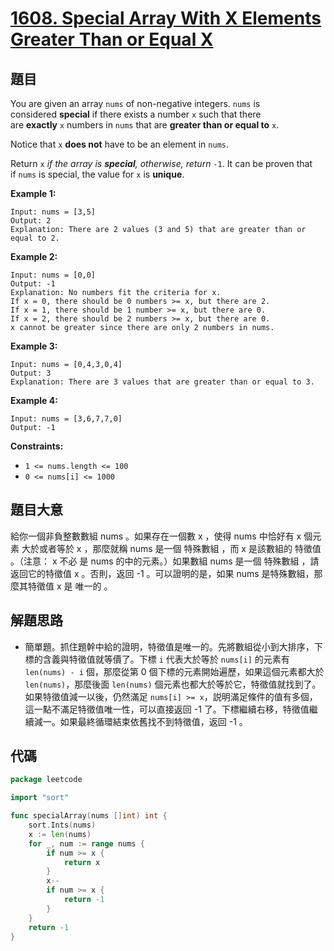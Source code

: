 # [1608. Special Array With X Elements Greater Than or Equal X](https://leetcode.com/problems/special-array-with-x-elements-greater-than-or-equal-x/)

## 題目

You are given an array `nums` of non-negative integers. `nums` is considered **special** if there exists a number `x` such that there are **exactly** `x` numbers in `nums` that are **greater than or equal to** `x`.

Notice that `x` **does not** have to be an element in `nums`.

Return `x` *if the array is **special**, otherwise, return* `-1`. It can be proven that if `nums` is special, the value for `x` is **unique**.

**Example 1:**

```
Input: nums = [3,5]
Output: 2
Explanation: There are 2 values (3 and 5) that are greater than or equal to 2.
```

**Example 2:**

```
Input: nums = [0,0]
Output: -1
Explanation: No numbers fit the criteria for x.
If x = 0, there should be 0 numbers >= x, but there are 2.
If x = 1, there should be 1 number >= x, but there are 0.
If x = 2, there should be 2 numbers >= x, but there are 0.
x cannot be greater since there are only 2 numbers in nums.
```

**Example 3:**

```
Input: nums = [0,4,3,0,4]
Output: 3
Explanation: There are 3 values that are greater than or equal to 3.
```

**Example 4:**

```
Input: nums = [3,6,7,7,0]
Output: -1
```

**Constraints:**

- `1 <= nums.length <= 100`
- `0 <= nums[i] <= 1000`

## 題目大意

給你一個非負整數數組 nums 。如果存在一個數 x ，使得 nums 中恰好有 x 個元素 大於或者等於 x ，那麼就稱 nums 是一個 特殊數組 ，而 x 是該數組的 特徵值 。（注意： x 不必 是 nums 的中的元素。）如果數組 nums 是一個 特殊數組 ，請返回它的特徵值 x 。否則，返回 -1 。可以證明的是，如果 nums 是特殊數組，那麼其特徵值 x 是 唯一的 。

## 解題思路

- 簡單題。抓住題幹中給的證明，特徵值是唯一的。先將數組從小到大排序，下標的含義與特徵值就等價了。下標 `i` 代表大於等於 `nums[i]` 的元素有 `len(nums) - i` 個，那麼從第 0 個下標的元素開始遍歷，如果這個元素都大於 `len(nums)`，那麼後面 `len(nums)` 個元素也都大於等於它，特徵值就找到了。如果特徵值減一以後，仍然滿足 `nums[i] >= x`，説明滿足條件的值有多個，這一點不滿足特徵值唯一性，可以直接返回 -1 了。下標繼續右移，特徵值繼續減一。如果最終循環結束依舊找不到特徵值，返回 -1 。

## 代碼

```go
package leetcode

import "sort"

func specialArray(nums []int) int {
	sort.Ints(nums)
	x := len(nums)
	for _, num := range nums {
		if num >= x {
			return x
		}
		x--
		if num >= x {
			return -1
		}
	}
	return -1
}
```
